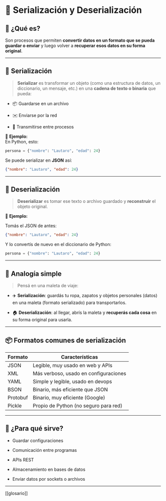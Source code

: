 
# 🔄 Serialización y Deserialización

## 🧠 ¿Qué es?

Son procesos que permiten **convertir datos en un formato que se pueda guardar o enviar** y luego volver a **recuperar esos datos en su forma original**.

---

## 🔧 Serialización

> **Serializar** es transformar un objeto (como una estructura de datos, un diccionario, un mensaje, etc.) en una **cadena de texto o binaria** que pueda:

- 📦 Guardarse en un archivo
    
- ✉️ Enviarse por la red
    
- 📡 Transmitirse entre procesos
    

📌 **Ejemplo:**  
En Python, esto:

```python
persona = {"nombre": "Lautaro", "edad": 24}
```

Se puede serializar en **JSON** así:

```json
{"nombre": "Lautaro", "edad": 24}
```

---

## 🔁 Deserialización

> **Deserializar** es tomar ese texto o archivo guardado y **reconstruir** el objeto original.

📌 **Ejemplo:**

Tomás el JSON de antes:

```json
{"nombre": "Lautaro", "edad": 24}
```

Y lo convertís de nuevo en el diccionario de Python:

```python
persona = {"nombre": "Lautaro", "edad": 24}
```

---

## 🧪 Analogía simple

> Pensá en una maleta de viaje:

- ✈️ **Serialización**: guardás tu ropa, zapatos y objetos personales (datos) en una maleta (formato serializado) para transportarlos.
    
- 🏠 **Deserialización**: al llegar, abrís la maleta y **recuperás cada cosa** en su forma original para usarla.
    

---

## 📦 Formatos comunes de serialización

| Formato  | Características                       |
| -------- | ------------------------------------- |
| JSON     | Legible, muy usado en web y APIs      |
| XML      | Más verboso, usado en configuraciones |
| YAML     | Simple y legible, usado en devops     |
| BSON     | Binario, más eficiente que JSON       |
| Protobuf | Binario, muy eficiente (Google)       |
| Pickle   | Propio de Python (no seguro para red) |

---

## 📌 ¿Para qué sirve?

- Guardar configuraciones
    
- Comunicación entre programas
    
- APIs REST
    
- Almacenamiento en bases de datos
    
- Enviar datos por sockets o archivos
    

---

[[glosario]]


